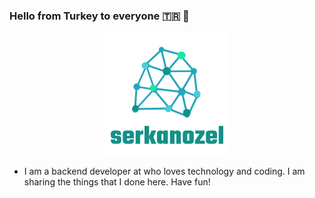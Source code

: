 ### Hello from Turkey to everyone 🇹🇷 👋


<p align="center">
  <img align="center"  src="https://github.com/srknzl/srknzl/raw/master/images/logo.png">
</p>

* I am a backend developer at who loves technology and coding. I am sharing the things that I done here. Have fun!
